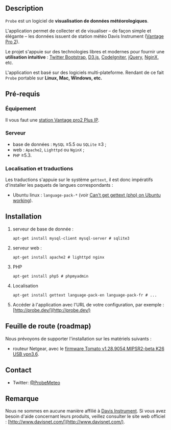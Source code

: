 ## Description

`Probe` est un logiciel de **visualisation de données météorologiques**.

L'application permet de collecter et de visualiser – de façon simple et élégante – les données issuent de station météo Davis Instrument ([Vantage Pro 2](http://www.davisnet.com/weather/products/vantage-pro-professional-weather-stations.asp)).

Le projet s'appuie sur des technologies libres et modernes pour fournir une **utilisation intuitive** :
 [Twitter Bootstrap](http://twitter.github.io/bootstrap/),
 [D3.js](http://mbostock.github.com/d3/),
 [CodeIgniter](http://codeigniter.com/),
 [jQuery](http://jquery.com/),
 [NginX](http://nginx.org/), etc.

L'application est basé sur des logiciels multi-plateforme. Rendant de ce fait `Probe` portable sur **Linux, Mac, Windows, etc.**

## Pré-requis

### Équipement

Il vous faut une [station Vantage pro2 Plus IP](http://www.davisnet.com/weather/products/vantage-pro-professional-weather-stations.asp).

### Serveur
* base de données : `MySQL` ≥5.5 ou `SQLite` ≥3 ;
* web : `Apache2`, `Lighttpd` ou `NginX` ;
* `PHP` ≥5.3.

### Localisation et traductions
Les traductions s'appuie sur le système `gettext`, il est donc impératifs d'installer les paquets de langues correspondants :

  * Ubuntu linux : `language-pack-*` (voir [Can't get gettext (php) on Ubuntu working](http://stackoverflow.com/questions/5257519/cant-get-gettext-php-on-ubuntu-working)).

## Installation

1. serveur de base de donnée :

    ```
    apt-get install mysql-client mysql-server # sqlite3
    ```

2. serveur web :

    ```
    apt-get install apache2 # lighttpd nginx
    ```

3. PHP

    ```
    apt-get install php5 # phpmyadmin
    ```

4. Localisation

    ```
    apt-get install gettext language-pack-en language-pack-fr # ...
    ```

5. Accéder à l'application avec l'URL de votre configuration, par exemple : [http://probe.dev/](http://probe.dev/)

## Feuille de route (roadmap)

Nous prévoyons de supporter l'installation sur les matériels suivants :

* routeur Netgear, avec le [firmware Tomato v1.28.9054 MIPSR2-beta K26 USB vpn3.6](http://tomatousb.org/doc:optware).

## Contact

* Twitter: [@ProbeMeteo](https://twitter.com/ProbeMeteo)

## Remarque
Nous ne sommes en aucune manière affilié à [Davis Instrument](http://www.davisnet.com/). Si vous avez besoin d'aide concernant leurs produits, veillez consulter le site web officiel : [http://www.davisnet.com/](http://www.davisnet.com/).
